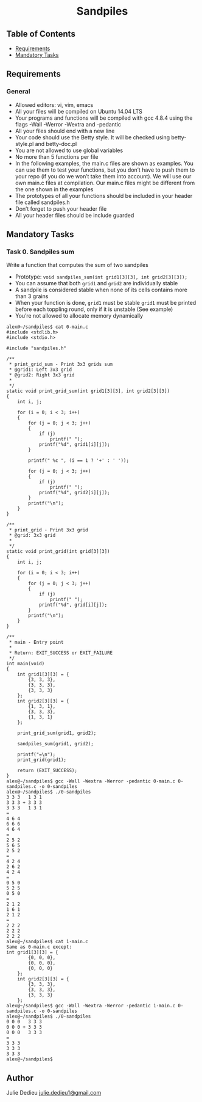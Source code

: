 # <p align="center">Sandpiles</p>

## Table of Contents

- [Requirements](#requirements)
- [Mandatory Tasks](#Mandatory-Tasks)

## Requirements
 
### General

- Allowed editors: vi, vim, emacs
- All your files will be compiled on Ubuntu 14.04 LTS
- Your programs and functions will be compiled with gcc 4.8.4 using the flags -Wall -Werror -Wextra and -pedantic
- All your files should end with a new line
- Your code should use the Betty style. It will be checked using betty-style.pl and betty-doc.pl
- You are not allowed to use global variables
- No more than 5 functions per file
- In the following examples, the main.c files are shown as examples. You can use them to test your functions, but you don’t have to push them to your repo (if you do we won’t take them into account). We will use our own main.c files at compilation. Our main.c files might be different from the one shown in the examples
- The prototypes of all your functions should be included in your header file called sandpiles.h
- Don’t forget to push your header file
- All your header files should be include guarded


## Mandatory Tasks


### Task 0. Sandpiles sum

Write a function that computes the sum of two sandpiles

- Prototype: `void sandpiles_sum(int grid1[3][3], int grid2[3][3]);`
- You can assume that both `grid1` and `grid2` are individually stable
- A sandpile is considered stable when none of its cells contains more than 3 grains
- When your function is done, `grid1` must be stable
`grid1` must be printed before each toppling round, only if it is unstable (See example)
- You’re not allowed to allocate memory dynamically   
    

```
alex@~/sandpiles$ cat 0-main.c 
#include <stdlib.h>
#include <stdio.h>

#include "sandpiles.h"

/**
 * print_grid_sum - Print 3x3 grids sum
 * @grid1: Left 3x3 grid
 * @grid2: Right 3x3 grid
 *
 */
static void print_grid_sum(int grid1[3][3], int grid2[3][3])
{
    int i, j;

    for (i = 0; i < 3; i++)
    {
        for (j = 0; j < 3; j++)
        {
            if (j)
                printf(" ");
            printf("%d", grid1[i][j]);
        }

        printf(" %c ", (i == 1 ? '+' : ' '));

        for (j = 0; j < 3; j++)
        {
            if (j)
                printf(" ");
            printf("%d", grid2[i][j]);
        }
        printf("\n");
    }
}

/**
 * print_grid - Print 3x3 grid
 * @grid: 3x3 grid
 *
 */
static void print_grid(int grid[3][3])
{
    int i, j;

    for (i = 0; i < 3; i++)
    {
        for (j = 0; j < 3; j++)
        {
            if (j)
                printf(" ");
            printf("%d", grid[i][j]);
        }
        printf("\n");
    }
}

/**
 * main - Entry point
 *
 * Return: EXIT_SUCCESS or EXIT_FAILURE
 */
int main(void)
{
    int grid1[3][3] = {
        {3, 3, 3},
        {3, 3, 3},
        {3, 3, 3}
    };
    int grid2[3][3] = {
        {1, 3, 1},
        {3, 3, 3},
        {1, 3, 1}
    };

    print_grid_sum(grid1, grid2);

    sandpiles_sum(grid1, grid2);

    printf("=\n");
    print_grid(grid1);

    return (EXIT_SUCCESS);
}
alex@~/sandpiles$ gcc -Wall -Wextra -Werror -pedantic 0-main.c 0-sandpiles.c -o 0-sandpiles
alex@~/sandpiles$ ./0-sandpiles 
3 3 3   1 3 1
3 3 3 + 3 3 3
3 3 3   1 3 1
=
4 6 4
6 6 6
4 6 4
=
2 5 2
5 6 5
2 5 2
=
4 2 4
2 6 2
4 2 4
=
0 5 0
5 2 5
0 5 0
=
2 1 2
1 6 1
2 1 2
=
2 2 2
2 2 2
2 2 2
alex@~/sandpiles$ cat 1-main.c
Same as 0-main.c except:
int grid1[3][3] = {
        {0, 0, 0},
        {0, 0, 0},
        {0, 0, 0}
    };
    int grid2[3][3] = {
        {3, 3, 3},
        {3, 3, 3},
        {3, 3, 3}
    };
alex@~/sandpiles$ gcc -Wall -Wextra -Werror -pedantic 1-main.c 0-sandpiles.c -o 0-sandpiles
alex@~/sandpiles$ ./0-sandpiles 
0 0 0   3 3 3
0 0 0 + 3 3 3
0 0 0   3 3 3
=
3 3 3
3 3 3
3 3 3
alex@~/sandpiles$
```


## Author

Julie Dedieu <julie.dedieu1@gmail.com>
